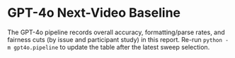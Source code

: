 # GPT-4o Next-Video Baseline

The GPT-4o pipeline records overall accuracy, formatting/parse rates, and fairness cuts (by issue and participant study) in this report. Re-run `python -m gpt4o.pipeline` to update the table after the latest sweep selection.

